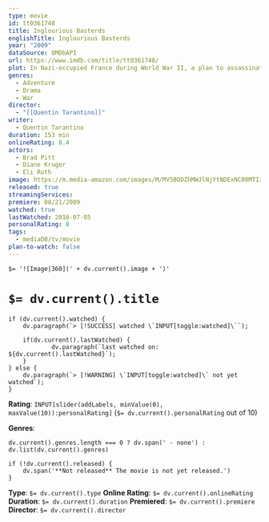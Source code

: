```yaml
---
type: movie
id: tt0361748
title: Inglourious Basterds
englishTitle: Inglourious Basterds
year: "2009"
dataSource: OMDbAPI
url: https://www.imdb.com/title/tt0361748/
plot: In Nazi-occupied France during World War II, a plan to assassinate Nazi leaders by a group of Jewish U.S. soldiers coincides with a theatre owner's vengeful plans for the same.
genres:
  - Adventure
  - Drama
  - War
director:
  - "[[Quentin Tarantino]]"
writer:
  - Quentin Tarantino
duration: 153 min
onlineRating: 8.4
actors:
  - Brad Pitt
  - Diane Kruger
  - Eli Roth
image: https://m.media-amazon.com/images/M/MV5BODZhMWJlNjYtNDExNC00MTIzLTllM2ItOGQ2NGVjNDQ3MzkzXkEyXkFqcGc@._V1_SX300.jpg
released: true
streamingServices:
premiere: 08/21/2009
watched: true
lastWatched: 2016-07-05
personalRating: 8
tags:
  - mediaDB/tv/movie
plan-to-watch: false
---
```


`$= '![Image|360](' + dv.current().image + ')'`
# `$= dv.current().title`

```dataviewjs
if (dv.current().watched) {
	dv.paragraph(`> [!SUCCESS] watched \`INPUT[toggle:watched]\``);
	
	if(dv.current().lastWatched) {
			dv.paragraph(`last watched on: ${dv.current().lastWatched}`);
	}
} else {
	dv.paragraph(`> [!WARNING] \`INPUT[toggle:watched]\` not yet watched`);
}
```

**Rating**:  `INPUT[slider(addLabels, minValue(0), maxValue(10)):personalRating]` (`$= dv.current().personalRating` out of 10)

**Genres**:
```dataviewjs
dv.current().genres.length === 0 ? dv.span(' - none') : dv.list(dv.current().genres)
```
```dataviewjs
if (!dv.current().released) {
	dv.span('**Not released** The movie is not yet released.')
}
```

**Type**: `$= dv.current().type`
**Online Rating**: `$= dv.current().onlineRating`
**Duration**:  `$= dv.current().duration`
**Premiered**: `$= dv.current().premiere`
**Director**: `$= dv.current().director`
